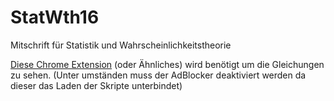 # StatWth16
Mitschrift für Statistik und Wahrscheinlichkeitstheorie

[Diese Chrome Extension](https://chrome.google.com/webstore/detail/github-with-mathjax/ioemnmodlmafdkllaclgeombjnmnbima?hl=en) (oder Ähnliches) wird benötigt um die Gleichungen zu sehen. (Unter umständen muss der AdBlocker deaktiviert werden da dieser das Laden der Skripte unterbindet)
